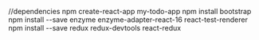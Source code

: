 //dependencies
npm create-react-app my-todo-app
npm install bootstrap
npm install --save enzyme enzyme-adapter-react-16 react-test-renderer
npm install --save redux redux-devtools react-redux